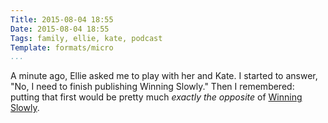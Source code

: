 ```yaml
---
Title: 2015-08-04 18:55
Date: 2015-08-04 18:55
Tags: family, ellie, kate, podcast
Template: formats/micro
...
```


A minute ago, Ellie asked me to play with her and Kate. I started to answer,
"No, I need to finish publishing Winning Slowly." Then I remembered: putting
that first would be pretty much *exactly the opposite* of [Winning Slowly].

[Winning Slowly]: http://www.winningslowly.org/1.02 "1.02: On Family"
